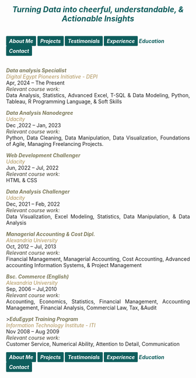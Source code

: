 ## ***<center><span style="color:#0e5e5d">Turning Data into cheerful, understandable, & Actionable Insights</span></center>***
<br>
<strong><em>
<a href="https://hend-a-ghafour.github.io" style="display:inline-block; padding:5px 8px; color:white; background-color:#0e5e5d; text-align:center; text-decoration:none; border-radius:2px;"> About Me </a>
<a href="https://hend-a-ghafour.github.io/Projects" style="display:inline-block; padding:5px 8px; color:white; background-color:#0e5e5d; text-align:center; text-decoration:none; border-radius:2px;">Projects</a>
<a href="https://hend-a-ghafour.github.io/Testimonials" style="display:inline-block; padding:5px 8px; color:white; background-color:#0e5e5d; text-align:center; text-decoration:none; border-radius:2px;"> Testimonials </a>
<a href="https://hend-a-ghafour.github.io/Experience" style="display:inline-block; padding:5px 8px; color:white; background-color:#0e5e5d; text-align:center; text-decoration:none; border-radius:2px;"> Experience </a>
<span style="color:#0e5e5d"> Education </span>
<a href="https://hend-a-ghafour.github.io/Contact" style="display:inline-block; padding:5px 8px; color:white; background-color:#0e5e5d; text-align:center; text-decoration:none; border-radius:2px;"> Contact </a>
</em></strong>
<br><br>
<p style='text-align: justify;'>
  <em><strong><span style="color:#7c7959"> Data analysis Specialist</span></strong></em><br>  
  <em><span style="color:#ac9055">Digital Egypt Pioneers Initiative - DEPI</span></em><br> 
  Apr, 2024 – The Present<br> 
  <em><span style="color:#3e3c2c">Relevant course work:</span></em><br> 
  Data Analysis, Statistics, Advanced Excel, T-SQL & Data Modeling, Python, Tableau, R Programming Language, & Soft Skills
</p>
<p style='text-align: justify;'>
  <em><strong><span style="color:#7c7959"> Data Analysis Nanodegree</span></strong></em><br> 
  <em><span style="color:#ac9055">Udacity</span></em><br> 
  Dec ,2022 – Jan, 2023<br> 
  <em><span style="color:#3e3c2c">Relevant course work:</span></em><br> 
  Python, Data Cleaning, Data Manipulation, Data Visualization, Foundations of Agile, Managing Freelancing Projects.<br> 
</p>
<p style='text-align: justify;'>
  <em><strong><span style="color:#7c7959">Web Development Challenger</span></strong></em><br> 
  <em><span style="color:#ac9055">Udacity</span></em><br> 
  Jun, 2022 – Jul, 2022<br> 
  <em><span style="color:#3e3c2c">Relevant course work:</span></em><br> 
  HTML & CSS
</p>
<p style='text-align: justify;'>
  <em><strong><span style="color:#7c7959">Data Analysis Challenger</span></strong></em><br> 
  <em><span style="color:#ac9055">Udacity</span></em><br> 
  Dec, 2021 – Feb, 2022<br> 
  <em><span style="color:#3e3c2c">Relevant course work:</span></em><br> 
  Data Visualization, Excel Modeling, Statistics, Data Manipulation, & Data Analysis
</p>
<p style='text-align: justify;'>
  <em><strong><span style="color:#7c7959">Managerial Accounting & Cost Dipl.</span></strong></em><br> 
  <em><span style="color:#ac9055">Alexandria University</span></em><br> 
  Oct, 2012 – Jul, 2013<br> 
  <em><span style="color:#3e3c2c">Relevant course work:</span></em><br> 
  Financial Management, Managerial Accounting, Cost Accounting, Advanced accounting Information Systems, & Project Management
</p>
<p style='text-align: justify;'>
  <em><strong><span style="color:#7c7959">Bsc. Commerce (English)</span></strong></em><br> 
  <em><span style="color:#ac9055">Alexandria University</span></em><br> 
  Sep, 2006 – Jul,2010<br> 
  <em><span style="color:#3e3c2c">Relevant course work:</span></em><br> 
  Accounting, Economics, Statistics, Financial Management, Accounting Management, Financial Analysis, Commercial Law, Tax, &Audit
</p>
<p style='text-align: justify;'>
  ><em><strong><span style="color:#7c7959">EduEgypt Training Program</span></strong></em><br> 
  <em><span style="color:#ac9055">Information Technology Institute - ITI</span></em><br> 
  Nov 2008 – Aug 2009<br> 
  <em><span style="color:#3e3c2c">Relevant course work:</span></em><br> 
  Customer Service, Numerical Ability, Attention to Detail, Communication
</p>





<strong><em>
<a href="https://hend-a-ghafour.github.io" style="display:inline-block; padding:5px 8px; color:white; background-color:#0e5e5d; text-align:center; text-decoration:none; border-radius:2px;"> About Me </a>
<a href="https://hend-a-ghafour.github.io/Projects" style="display:inline-block; padding:5px 8px; color:white; background-color:#0e5e5d; text-align:center; text-decoration:none; border-radius:2px;">Projects</a>
<a href="https://hend-a-ghafour.github.io/Testimonials" style="display:inline-block; padding:5px 8px; color:white; background-color:#0e5e5d; text-align:center; text-decoration:none; border-radius:2px;"> Testimonials </a>
<a href="https://hend-a-ghafour.github.io/Experience" style="display:inline-block; padding:5px 8px; color:white; background-color:#0e5e5d; text-align:center; text-decoration:none; border-radius:2px;"> Experience </a>
<span style="color:#0e5e5d"> Education </span>
<a href="https://hend-a-ghafour.github.io/Contact" style="display:inline-block; padding:5px 8px; color:white; background-color:#0e5e5d; text-align:center; text-decoration:none; border-radius:2px;"> Contact </a>
</em></strong>
